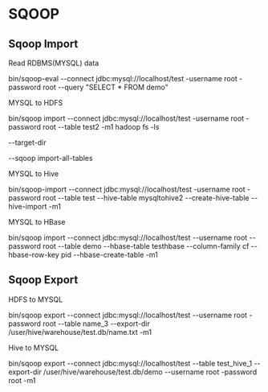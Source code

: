 # SQOOP

Sqoop Import
--------------
Read RDBMS(MYSQL) data

bin/sqoop-eval --connect jdbc:mysql://localhost/test -username root -password root --query "SELECT * FROM demo"

MYSQL to HDFS

bin/sqoop import --connect jdbc:mysql://localhost/test -username root -password root --table test2 -m1 hadoop fs -ls

--target-dir

--sqoop import-all-tables

MYSQL to Hive

bin/sqoop-import --connect jdbc:mysql://localhost/test -username root -password root --table test --hive-table mysqltohive2 --create-hive-table --hive-import -m1

MYSQL to HBase

bin/sqoop import --connect jdbc:mysql://localhost/test --username root --password root --table demo --hbase-table testhbase --column-family cf --hbase-row-key pid --hbase-create-table -m1

Sqoop Export
------------
HDFS to MYSQL

bin/sqoop export --connect jdbc:mysql://localhost/test --username root -password root --table name_3 --export-dir /user/hive/warehouse/test.db/name.txt -m1

Hive to MYSQL

bin/sqoop export --connect jdbc:mysql://localhost/test --table test_hive_1 --export-dir /user/hive/warehouse/test.db/demo --username root -password root -m1
